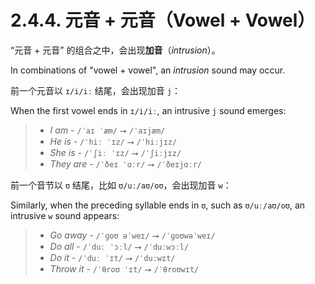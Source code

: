# 2.4.4. 元音 + 元音（Vowel + Vowel）

“元音 + 元音” 的组合之中，会出现**加音**（*intrusion*）。

In combinations of "vowel + vowel", an *intrusion* sound may occur.

前一个元音以 `ɪ/i/iː` 结尾，会出现加音 `j`：

When the first vowel ends in `ɪ/i/iː`, an intrusive `j` sound emerges:

> - *I am* - `/ˈaɪ ˈæm/` ⭢ `/ˈaɪjæm/`<span class="speak-word-inline" data-audio-us-male="/audios/us/I-am-us-male.mp3" data-audio-us-female="/audios/us/I-am-us-female.mp3"></span>
> - *He is* - `/ˈhiː ˈɪz/` ⭢ `/ˈhiːjɪz/`<span class="speak-word-inline" data-audio-us-male="/audios/us/He-is-us-male.mp3" data-audio-us-female="/audios/us/He-is-us-female.mp3"></span>
> - *She is* - `/ˈʃiː ˈɪz/` ⭢ `/ˈʃiːjɪz/`<span class="speak-word-inline" data-audio-us-male="/audios/us/She-is-us-male.mp3" data-audio-us-female="/audios/us/She-is-us-female.mp3"></span>
> - *They are* - `/ˈðeɪ ˈɑːr/` ⭢ `/ˈðeɪjɑːr/`<span class="speak-word-inline" data-audio-us-male="/audios/us/They-are-us-male.mp3" data-audio-us-female="/audios/us/They-are-us-female.mp3"></span>

前一个音节以 `ʊ` 结尾，比如 `ʊ/uː/aʊ/oʊ`，会出现加音 `w`：

Similarly, when the preceding syllable ends in `ʊ`, such as `ʊ/uː/aʊ/oʊ`, an intrusive `w` sound appears:

> - *Go away* - `/ˈɡoʊ əˈweɪ/` ⭢ `/ˈɡoʊwəˈweɪ/`<span class="speak-word-inline" data-audio-us-male="/audios/us/Go-away-us-male.mp3" data-audio-us-female="/audios/us/Go-away-us-female.mp3"></span>
> - *Do all* - `/ˈduː ˈɔːl/` ⭢ `/ˈduːwɔːl/`<span class="speak-word-inline" data-audio-us-male="/audios/us/Do-all-us-male.mp3" data-audio-us-female="/audios/us/Do-all-us-female.mp3"></span>
> - *Do it* - `/ˈduː ˈɪt/` ⭢ `/ˈduːwɪt/`<span class="speak-word-inline" data-audio-us-male="/audios/us/Do-it-us-male.mp3" data-audio-us-female="/audios/us/Do-it-us-female.mp3"></span>
> - *Throw it* - `/ˈθroʊ ˈɪt/` ⭢ `/ˈθroʊwɪt/`<span class="speak-word-inline" data-audio-us-male="/audios/us/Throw-it-us-male.mp3" data-audio-us-female="/audios/us/Throw-it-us-female.mp3"></span>
